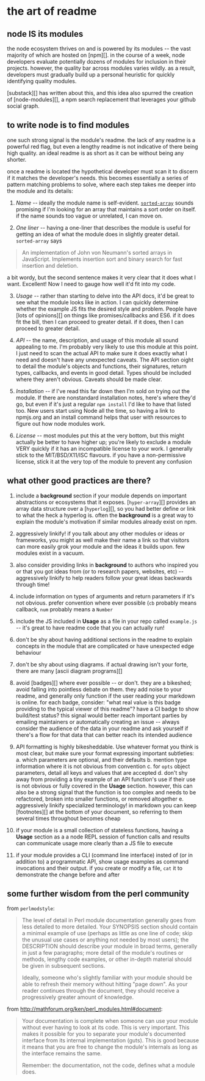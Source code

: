 # the art of readme

## node IS its modules

the node ecosystem thrives on and is powered by its modules -- the vast majority
of which are hosted on [npm][]. in the course of a week, node developers
evaluate potentially dozens of modules for inclusion in their projects. however,
the quality bar across modules varies wildly. as a result, developers must
gradually build up a personal heuristic for quickly identifying quality modules.

[substack][] has written about this, and this idea also spurred the creation of
[node-modules][], a npm search replacement that leverages your github social
graph.

## to write node is to find modules

one such strong signal is the module's readme. the lack of any readme is a
powerful red flag, but even a lengthy readme is not indicative of there being
high quality. an ideal readme is as short as it can be without being any
shorter.

once a readme is located the hypothetical developer must scan it to discern if
it matches the developer's needs. this becomes essentially a series of pattern
matching problems to solve, where each step takes me deeper into the module and
its details:

1. *Name* -- ideally the module name is self-evident. [`sorted-array`]() sounds
   promising if I'm looking for an array that maintains a sort order on itself.
   if the name sounds too vague or unrelated, I can move on.

2. *One liner* -- having a one-liner that describes the module is useful for
   getting an idea of what the module does in slightly greater detail.
   `sorted-array` says

> An implementation of John von Neumann's sorted arrays in JavaScript.
> Implements insertion sort and binary search for fast insertion and deletion.

a bit wordy, but the second sentence makes it very clear that it does what I
want. Excellent! Now I need to gauge how well it'd fit into my code.

3. *Usage* -- rather than starting to delve into the API docs, it'd be great to
   see what the module looks like in action. I can quickly determine whether the
   example JS fits the desired style and problem. People have [lots of
   opinions][] on things like promises/callbacks and ES6. if it does fit the
   bill, then I can proceed to greater detail. if it does, then I can proceed to
   greater detail.

4. *API* -- the name, description, and usage of this module all sound appealing
   to me. I'm probably very likely to use this module at this point. I just need
   to scan the actual API to make sure it does exactly what I need and doesn't
   have any unexpected caveats. The API section oight to detail the module's
   objects and functions, their signatures, return types, callbacks, and events
   in good detail. Types should be included where they aren't obvious. Caveats
   should be made clear.

5. *Installation* -- if I've read this far down then I'm sold on trying out the
   module. If there are nonstandard installation notes, here's where they'd go,
   but even if it's just a regular `npm install` I'd like to have that listed
   too. New users start using Node all the time, so having a link to npmjs.org
   and an install command helps that user with resources to figure out how node
   modules work.

6. *License* -- most modules put this at the very bottom, but this might
   actually be better to have higher up; you're likely to exclude a module VERY
   quickly if it has an incompatible license to your work. I generally stick to
   the MIT/BSD/X11/ISC flavours. if you have a non-permissive license, stick it
   at the very top of the module to prevent any confusion

## what other good practices are there?

1. include a **background** section if your module depends on important
   abstractions or ecosystems that it exposes. [`hyper-array`][] provides an
   array data structure over a [`hyperlog`][], so you had better define or link
   to what the heck a hyperlog is. often the **background** is a great way to
   explain the module's motivation if similar modules already exist on npm.

2. aggressively linkify! if you talk about any other modules or ideas or
   frameworks, you might as well make their name a link so that visitors can
   more easily grok your module and the ideas it builds upon. few modules exist
   in a vacuum.

3. also consider providing links in **background** to authors who inspired you
   or that you got ideas from (or to research papers, websites, etc) --
   aggressively linkify to help readers follow your great ideas backwards
   through time!

4. include information on types of arguments and return parameters if it's not
   obvious. prefer convention where ever possible (`cb` probably means callback,
   `num` probably means a `Number`

5. include the JS included in **Usage** as a file in your repo called
   `example.js` -- it's great to have readme code that you can actually run!

6. don't be shy about having additional sections in the readme to explain
   concepts in the module that are complicated or have unexpected edge behaviour

7. don't be shy about using diagrams. if actual drawing isn't your forte, there
   are many [ascii diagram programs][]

8. avoid [badges][] where ever possible -- or don't. they are a bikeshed; avoid
   falling into pointless debate on them. they add noise to your readme, and
   generally only function if the user reading your markdown is online. for each
   badge, consider: "what real value is this badge providing to the typical
   viewer of this readme"? have a CI badge to show build/test status? this
   signal would better reach important parties by emailing maintainers or
   automatically creating an issue -- always consider the audience of the data
   in your readme and ask yourself if there's a flow for that data that can
   better reach its intended audience

9. API formatting is highly bikesheddable. Use whatever format you think is most
   clear, but make sure your format expressing important subtleties:
   a. which parameters are optional, and their defaults
   b. mention type information where it is not obvious from convention
   c. for `opts` object parameters, detail all keys and values that are accepted
   d. don't shy away from providing a tiny example of an API function's use if
   their use is not obvious or fully covered in the **Usage** section. however,
   this can also be a strong signal that the function is too complex and needs
   to be refactored, broken into smaller functions, or removed altogether
   e. aggressively linkify specialized terminology! in markdown you can keep
   [footnotes][] at the bottom of your document, so referring to them several
   times throughout becomes cheap

10. if your module is a small collection of stateless functions, having a
    **Usage** section as a a node REPL session of function calls and results can
    communicate usage more clearly than a JS file to execute

11. if your module provides a CLI (command line interface) insted of (or in
    addition to) a programmatic API, show usage examples as command invocations
    and their output. if you create or modify a file, `cat` it to demonstrate
    the change before and after

## some further wisdom from the perl community

from `perlmodstyle`:
> The level of detail in Perl module documentation generally goes from
> less detailed to more detailed.  Your SYNOPSIS section should
> contain a minimal example of use (perhaps as little as one line of
> code; skip the unusual use cases or anything not needed by most
> users); the DESCRIPTION should describe your module in broad terms,
> generally in just a few paragraphs; more detail of the module's
> routines or methods, lengthy code examples, or other in-depth
> material should be given in subsequent sections.
>
> Ideally, someone who's slightly familiar with your module should be
> able to refresh their memory without hitting "page down".  As your
> reader continues through the document, they should receive a
> progressively greater amount of knowledge.

from http://mathforum.org/ken/perl_modules.html#document:
> Your documentation is complete when someone can use your module without ever
> having to look at its code. This is very important. This makes it possible for
> you to separate your module's documented interface from its internal
> implementation (guts). This is good because it means that you are free to
> change the module's internals as long as the interface remains the same.
>
> Remember: the documentation, not the code, defines what a module does.
